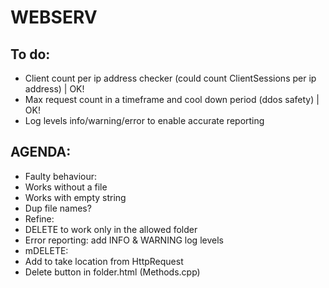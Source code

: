 # WEBSERV

## To do:
- Client count per ip address checker (could count ClientSessions per ip address) | OK!
- Max request count in a timeframe and cool down period (ddos safety) | OK!
- Log levels info/warning/error to enable accurate reporting

## AGENDA:
* Faulty behaviour:
 * Works without a file
 * Works with empty string
 * Dup file names?
* Refine:
 * DELETE to work only in the allowed folder
 * Error reporting: add INFO & WARNING log levels
* mDELETE:
 * Add to take location from HttpRequest
 * Delete button in folder.html (Methods.cpp)


